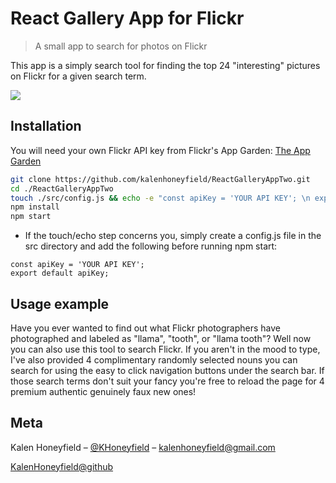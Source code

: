 # React Gallery App for Flickr
> A small app to search for photos on Flickr


This app is a simply search tool for finding the top 24 "interesting" pictures on Flickr for a given search term.

![](https://user-images.githubusercontent.com/53430036/83976168-574ee280-a8c6-11ea-97ad-41d3ac2217b8.png)

## Installation

You will need your own Flickr API key from Flickr's App Garden: [The App Garden](https://www.flickr.com/services/apps/create/apply/)  

```sh
git clone https://github.com/kalenhoneyfield/ReactGalleryAppTwo.git
cd ./ReactGalleryAppTwo
touch ./src/config.js && echo -e "const apiKey = 'YOUR API KEY'; \n export default apiKey;"
npm install
npm start
```
- If the touch/echo step concerns you, simply create a config.js file in the src directory and add the following before running npm start:

```
const apiKey = 'YOUR API KEY';
export default apiKey;
```

## Usage example

Have you ever wanted to find out what Flickr photographers have photographed and labeled as "llama", "tooth", or "llama tooth"? Well now you can also use this tool to search Flickr. If you aren't in the mood to type, I've also provided 4 complimentary randomly selected nouns you can search for using the easy to click navigation buttons under the search bar. If those search terms don't suit your fancy you're free to reload the page for 4 premium authentic genuinely faux new ones! 



## Meta

Kalen Honeyfield – [@KHoneyfield](https://twitter.com/khoneyfield) – kalenhoneyfield@gmail.com

[KalenHoneyfield@github](https://github.com/kalenhoneyfield/)
